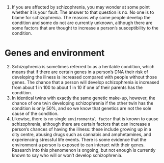 1. If you are affected by schizophrenia, you may wonder at some point
whether it is your fault. The answer to that question is no. No one is
to blame for schizophrenia. The reasons why some people develop the
condition and some do not are currently unknown, although there are
some factors that are thought to increase a person’s susceptibility to
the condition.

# Genes and environment
2. Schizophrenia is sometimes referred to as a heritable condition, which
means that if there are certain genes in a person’s DNA their risk of
developing the illness is increased compared with people without those
genes. The chance that a person will develop schizophrenia is
increased from about 1 in 100 to about 1 in 10 if one of their parents
has the condition.
3. In identical twins with exactly the same genetic make-up, however,
the chance of one twin developing schizophrenia if the other twin has
the condition is only 50%, and so we know that genetics are not the
sole cause of the condition.
2. Likewise, there is no single `environmental factor` that is known to
cause schizophrenia, although there are certain factors that can
increase a person’s chances of having the illness: these include
growing up in a city centre, abusing drugs such as cannabis and
amphetamines, and experiencing stressful life events. There is some
evidence that the environment a person is exposed to can interact with
their genes. Research into this phenomenon is ongoing, but not enough
is currently known to say who will or won’t develop schizophrenia.
